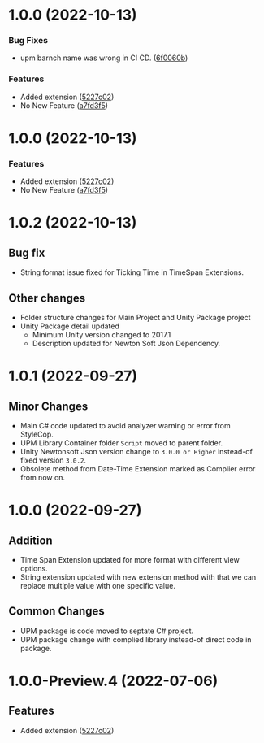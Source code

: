 # 1.0.0 (2022-10-13)


### Bug Fixes

* upm barnch name was wrong in CI CD. ([6f0060b](https://github.com/PAHeartBeat/iPAHearbeat-Core-Extensions/commit/6f0060bb1c0a43dfc8b03b56bfdf43eefe79fa1f))


### Features

* Added extension ([5227c02](https://github.com/PAHeartBeat/iPAHearbeat-Core-Extensions/commit/5227c025a1daea38edca694e2d6c4b03817841cb))
* No New Feature ([a7fd3f5](https://github.com/PAHeartBeat/iPAHearbeat-Core-Extensions/commit/a7fd3f58018b02221b674425fac0b87e64652b32))

# 1.0.0 (2022-10-13)


### Features

* Added extension ([5227c02](https://github.com/PAHeartBeat/iPAHearbeat-Core-Extensions/commit/5227c025a1daea38edca694e2d6c4b03817841cb))
* No New Feature ([a7fd3f5](https://github.com/PAHeartBeat/iPAHearbeat-Core-Extensions/commit/a7fd3f58018b02221b674425fac0b87e64652b32))

# 1.0.2 (2022-10-13)
## Bug fix
* String format issue fixed for Ticking Time in TimeSpan Extensions.

## Other changes
* Folder structure changes for Main Project and Unity Package project
* Unity Package detail updated
  * Minimum Unity version changed to 2017.1
  * Description updated for Newton Soft Json Dependency.

# 1.0.1 (2022-09-27)

## Minor Changes
* Main C# code updated to avoid analyzer warning or error from StyleCop.
* UPM Library Container folder `Script` moved to parent folder.
* Unity Newtonsoft Json version change to `3.0.0 or Higher` instead-of fixed version `3.0.2`.
* Obsolete method from Date-Time Extension marked as Complier error from now on.

# 1.0.0 (2022-09-27)

## Addition
* Time Span Extension updated for more format with different view options.
* String extension updated with new extension method with that we can replace multiple value with one specific value.

## Common Changes
* UPM package is code moved to septate C# project.
* UPM package change with complied library instead-of direct code in package.

# 1.0.0-Preview.4 (2022-07-06)

## Features

* Added extension ([5227c02](https://github.com/PAHeartBeat/iPAHearbeat-Core-Extensions/commit/5227c025a1daea38edca694e2d6c4b03817841cb))
